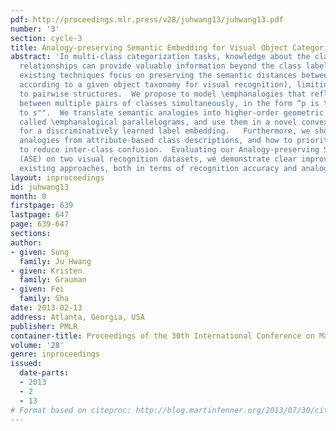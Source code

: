 ```yaml
---
pdf: http://proceedings.mlr.press/v28/juhwang13/juhwang13.pdf
number: '3'
section: cycle-3
title: Analogy-preserving Semantic Embedding for Visual Object Categorization
abstract: 'In multi-class categorization tasks, knowledge about the classes’ semantic
  relationships can provide valuable information beyond the class labels themselves.  However,
  existing techniques focus on preserving the semantic distances between classes (e.g.,
  according to a given object taxonomy for visual recognition), limiting the influence
  to pairwise structures.  We propose to model \emphanalogies that reflect the relationships
  between multiple pairs of classes simultaneously, in the form “p is to q, as r is
  to s"".  We translate semantic analogies into higher-order geometric constraints
  called \emphanalogical parallelograms, and use them in a novel convex regularizer
  for a discriminatively learned label embedding.   Furthermore, we show how to discover
  analogies from attribute-based class descriptions, and how to prioritize those likely
  to reduce inter-class confusion.  Evaluating our Analogy-preserving Semantic Embedding
  (ASE) on two visual recognition datasets, we demonstrate clear improvements over
  existing approaches, both in terms of recognition accuracy and analogy completion.  '
layout: inproceedings
id: juhwang13
month: 0
firstpage: 639
lastpage: 647
page: 639-647
sections: 
author:
- given: Sung
  family: Ju Hwang
- given: Kristen
  family: Grauman
- given: Fei
  family: Sha
date: 2013-02-13
address: Atlanta, Georgia, USA
publisher: PMLR
container-title: Proceedings of the 30th International Conference on Machine Learning
volume: '28'
genre: inproceedings
issued:
  date-parts:
  - 2013
  - 2
  - 13
# Format based on citeproc: http://blog.martinfenner.org/2013/07/30/citeproc-yaml-for-bibliographies/
---
```

